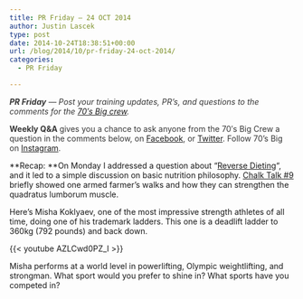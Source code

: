 ```yaml
---
title: PR Friday – 24 OCT 2014
author: Justin Lascek
type: post
date: 2014-10-24T18:38:51+00:00
url: /blog/2014/10/pr-friday-24-oct-2014/
categories:
  - PR Friday

---
```

<em style="color: #373737;"><strong>PR Friday</strong> — Post your training updates, PR’s, and questions to the comments for the <a href="/about/bios/" target="_blank">70′s Big crew</a>. </em>

<strong style="color: #373737;">Weekly Q&A </strong><span style="color: #373737;">gives you a chance to ask anyone from the 70′s Big Crew a question in the comments below, on <a href="https://www.facebook.com/70sBig" target="_blank">Facebook</a>, or <a href="https://twitter.com/70sBig" target="_blank">Twitter</a>. Follow 70&#8217;s Big on <a href="http://instagram.com/70s_Big" target="_blank">Instagram</a>. </span>

**Recap: **On Monday I addressed a question about &#8220;<a href="/blog/2014/10/reverse-dieting/" target="_blank">Reverse Dieting</a>&#8220;, and it led to a simple discussion on basic nutrition philosophy. <a href="/blog/2014/10/chalk-talk-9/" target="_blank">Chalk Talk #9</a> briefly showed one armed farmer&#8217;s walks and how they can strengthen the quadratus lumborum muscle.

Here&#8217;s Misha Koklyaev, one of the most impressive strength athletes of all time, doing one of his trademark ladders. This one is a deadlift ladder to 360kg (792 pounds) and back down.

{{< youtube AZLCwd0PZ_I >}}

Misha performs at a world level in powerlifting, Olympic weightlifting, and strongman. What sport would you prefer to shine in? What sports have you competed in?
